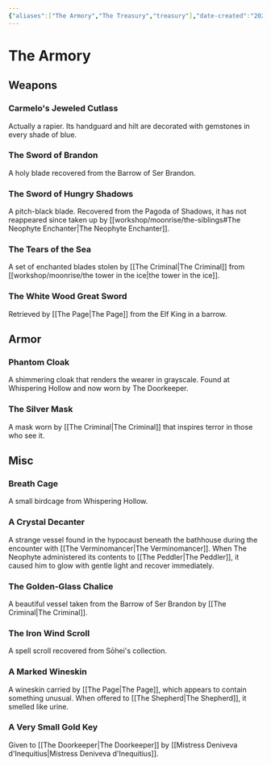```yaml
---
{"aliases":["The Armory","The Treasury","treasury"],"date-created":"2025-03-04T12:22","date-modified":"2025-06-23T10:20","dg-publish":true,"id":"armory","tags":["moonrise"],"title":"The Armory","dg-path":"moonrise/armory.md","permalink":"/moonrise/armory/","dgPassFrontmatter":true,"updated":"2025-06-23T10:20"}
---
```



# The Armory

## Weapons

### Carmelo's Jeweled Cutlass

Actually a rapier. Its handguard and hilt are decorated with gemstones in every shade of blue.

### The Sword of Brandon

A holy blade recovered from the Barrow of Ser Brandon.

### The Sword of Hungry Shadows

A pitch-black blade. Recovered from the Pagoda of Shadows, it has not reappeared since taken up by [[workshop/moonrise/the-siblings#The Neophyte Enchanter\|The Neophyte Enchanter]].

### The Tears of the Sea

A set of enchanted blades stolen by [[The Criminal\|The Criminal]] from [[workshop/moonrise/the tower in the ice\|the tower in the ice]].

### The White Wood Great Sword

Retrieved by [[The Page\|The Page]] from the Elf King in a barrow.

## Armor

### Phantom Cloak

A shimmering cloak that renders the wearer in grayscale. Found at Whispering Hollow and now worn by The Doorkeeper.

### The Silver Mask

A mask worn by [[The Criminal\|The Criminal]] that inspires terror in those who see it.

## Misc

### Breath Cage

A small birdcage from Whispering Hollow.

### A Crystal Decanter

A strange vessel found in the hypocaust beneath the bathhouse during the encounter with [[The Verminomancer\|The Verminomancer]]. When The Neophyte administered its contents to [[The Peddler\|The Peddler]], it caused him to glow with gentle light and recover immediately.

### The Golden-Glass Chalice

A beautiful vessel taken from the Barrow of Ser Brandon by [[The Criminal\|The Criminal]].

### The Iron Wind Scroll

A spell scroll recovered from Sōhei's collection.

### A Marked Wineskin

A wineskin carried by [[The Page\|The Page]], which appears to contain something unusual. When offered to [[The Shepherd\|The Shepherd]], it smelled like urine.

### A Very Small Gold Key

Given to [[The Doorkeeper\|The Doorkeeper]] by [[Mistress Deniveva d'Inequitius\|Mistress Deniveva d'Inequitius]].
